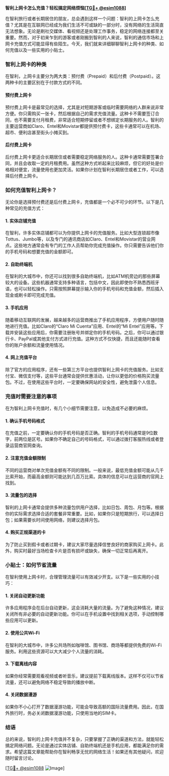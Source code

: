**智利上网卡怎么充值？轻松搞定网络烦恼[[TG💪+ @esim1088](https://t.me/s/esim1088)]**

在智利旅行或者长期居住的朋友，总会遇到这样一个问题：智利的上网卡怎么充值？尤其是在互联网已经成为我们生活不可或缺的一部分时，没有网络的生活简直无法想象。无论是刷社交媒体、看视频还是处理工作事务，稳定的网络连接都至关重要。然而，对于初来乍到的游客或者刚搬到智利的人来说，智利的通信市场和上网卡充值方式可能显得有些陌生。今天，我们就来详细聊聊智利上网卡的种类、如何充值以及一些实用的小贴士。

### 智利上网卡的种类

在智利，上网卡主要分为两大类：预付费（Prepaid）和后付费（Postpaid）。这两种卡的主要区别在于付款方式的不同。

#### 预付费上网卡

预付费上网卡是最常见的选择，尤其是对短期游客或临时需要网络的人群来说非常方便。你只需购买一张卡，然后根据自己的需求充值流量。这种卡不需要签订合同，也不需要支付月租费，非常适合短期停留或者不想绑定长期服务的人。智利的主要运营商如Claro、Entel和Movistar都提供预付费卡，这些卡通常可以在机场、超市、便利店甚至街头小摊买到。

#### 后付费上网卡

后付费上网卡更适合长期居住或者需要稳定网络服务的人。这种卡通常需要签署合同，并且会收取一定的月租费用。虽然这种方式听起来比较麻烦，但它的好处是价格相对便宜，流量使用也更加灵活。如果你计划在智利长期居住或者工作，可以选择后付费上网卡。

### 如何充值智利上网卡？

无论你是选择预付费还是后付费上网卡，充值都是一个必不可少的环节。以下是几种常见的充值方式：

#### 1. 实体店铺充值

在智利，许多实体店铺都可以为你提供上网卡的充值服务。比如大型连锁超市像Tottus、Jumbo等，以及专门的通讯商店如Claro、Entel和Movistar的营业网点。这些地方通常会有专门的工作人员帮助你完成充值操作。你只需要告诉他们你的手机号码和想要充值的金额即可。

#### 2. 自助终端机

在智利的大城市中，你还可以找到很多自助终端机，比如ATM机旁边的那些屏幕较大的设备。这些机器通常支持多种语言，包括中文，因此即使你不熟悉西班牙语，也可以轻松操作。只需按照屏幕提示输入你的手机号码和充值金额，然后插入现金或刷卡即可完成充值。

#### 3. 手机应用

随着移动互联网的发展，越来越多的运营商推出了手机应用程序，方便用户随时随地进行充值。比如Claro的“Claro Mi Cuenta”应用、Entel的“Mi Entel”应用等。下载并安装这些应用后，你需要注册账号并绑定你的手机号码。之后，你可以通过银行卡、PayPal或其他支付方式进行充值。这种方式不仅快捷，而且还能随时查看你的账户余额和流量使用情况。

#### 4. 网上充值平台

除了官方的应用程序，还有一些第三方平台也提供智利上网卡的充值服务。比如支付宝、微信支付等，这些平台通常会提供优惠活动，让你以更低的价格购买流量包。不过，在使用这些平台时，一定要确保网站的安全性，避免泄露个人信息。

### 充值时需要注意的事项

在为智利上网卡充值时，有几个小细节需要注意，以免造成不必要的麻烦。

#### 1. 确认手机号码格式

在充值之前，一定要确认你的手机号码是否正确。智利的手机号码通常是9位数字，前两位是区号。如果你不确定自己的号码格式，可以通过拨打客服热线或者登录运营商官网查询。

#### 2. 注意充值金额限制

不同的运营商对单次充值金额有不同的限制。一般来说，最低充值金额可能从几千比索开始，而最高金额则可能达到几百万比索。具体的信息可以在运营商的官网上找到。

#### 3. 流量包的选择

智利的上网卡通常会提供多种流量包供用户选择，比如日包、周包、月包等。根据你的实际需求选择合适的套餐非常重要。比如，如果你只是短期旅行，可以选择日包；如果需要长时间使用网络，则建议选择月包。

#### 4. 购买正规渠道的卡

为了防止买到假卡或者过期卡，建议大家尽量选择信誉良好的商家购买上网卡。此外，购买时最好当场检查卡片是否有损坏或缺失，确保一切正常后再离开。

### 小贴士：如何节省流量

在智利使用上网卡时，合理管理流量可以有效减少开支。以下是一些实用的小技巧：

#### 1. 关闭自动更新功能

许多应用程序会在后台自动更新，这会消耗大量的流量。为了避免这种情况，建议关闭所有非必要的自动更新功能。你可以在手机设置中找到相关选项，手动控制哪些应用可以更新。

#### 2. 使用公共Wi-Fi

在智利的大城市中，许多公共场所如咖啡馆、图书馆、商场等都提供免费的Wi-Fi服务。利用这些资源可以大大减少个人流量的消耗。

#### 3. 下载离线内容

如果你经常需要观看视频或者听音乐，建议提前下载离线版本。这样不仅可以节省流量，还可以避免网络不稳定导致的播放中断。

#### 4. 关闭数据漫游

如果你不小心打开了数据漫游功能，可能会导致高额的国际流量费用。因此，在国外旅行时，务必关闭数据漫游功能，只使用当地的SIM卡。

### 结语

总的来说，智利的上网卡充值并不复杂，只要掌握了正确的渠道和方法，就能轻松搞定网络问题。无论是通过实体店铺、自助终端机还是手机应用，都能满足你的需求。希望这篇文章能帮助你在智利畅享无忧的网络生活！如果还有其他疑问，欢迎随时留言讨论。

[[TG💪+ @esim1088](https://t.me/s/esim1088) ![Image](https://i.postimg.cc/4NQfJmqS/Snipaste-2025-05-13-00-14-12.png)]